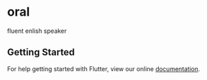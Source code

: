 # oral

fluent enlish speaker

## Getting Started

For help getting started with Flutter, view our online
[documentation](http://flutter.io/).
